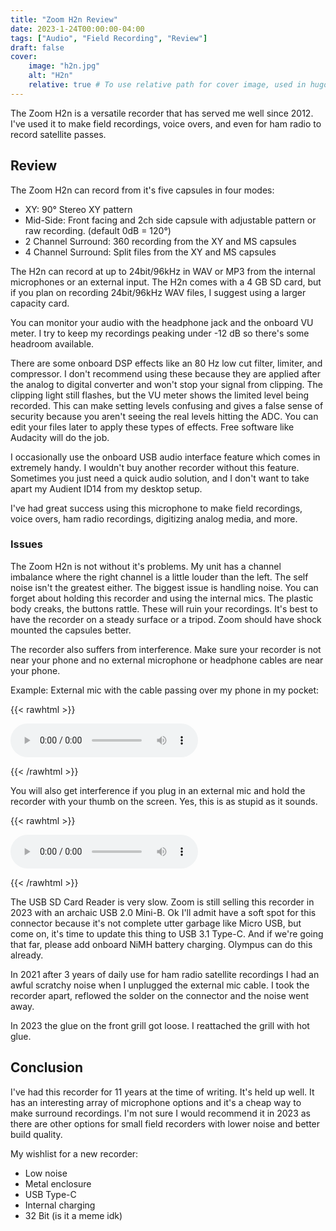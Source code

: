 ```yaml
---
title: "Zoom H2n Review"
date: 2023-1-24T00:00:00-04:00
tags: ["Audio", "Field Recording", "Review"]
draft: false
cover:
    image: "h2n.jpg"
    alt: "H2n"
    relative: true # To use relative path for cover image, used in hugo Page-bundles
---
```


The Zoom H2n is a versatile recorder that has served me well since 2012. I've used it to make field recordings, voice overs, and even for ham radio to record satellite passes. 

## Review

The Zoom H2n can record from it's five capsules in four modes:

- XY: 90° Stereo XY pattern
- Mid-Side: Front facing and 2ch side capsule with adjustable pattern or raw recording. (default 0dB = 120°)
- 2 Channel Surround: 360 recording from the XY and MS capsules
- 4 Channel Surround: Split files from the XY and MS capsules

The H2n can record at up to 24bit/96kHz in WAV or MP3 from the internal microphones or an external input. The H2n comes with a 4 GB SD card, but if you plan on recording 24bit/96kHz WAV files, I suggest using a larger capacity card.

You can monitor your audio with the headphone jack and the onboard VU meter. I try to keep my recordings peaking under -12 dB so there's some headroom available.

There are some onboard DSP effects like an 80 Hz low cut filter, limiter, and compressor. I don't recommend using these because they are applied after the analog to digital converter and won't stop your signal from clipping. The clipping light still flashes, but the VU meter shows the limited level being recorded. This can make setting levels confusing and gives a false sense of security because you aren't seeing the real levels hitting the ADC. You can edit your files later to apply these types of effects. Free software like Audacity will do the job.

I occasionally use the onboard USB audio interface feature which comes in extremely handy. I wouldn't buy another recorder without this feature. Sometimes you just need a quick audio solution, and I don't want to take apart my Audient ID14 from my desktop setup.

I've had great success using this microphone to make field recordings, voice overs, ham radio recordings, digitizing analog media, and more. 

### Issues

The Zoom H2n is not without it's problems. My unit has a channel imbalance where the right channel is a little louder than the left. The self noise isn't the greatest either. The biggest issue is handling noise. You can forget about holding this recorder and using the internal mics. The plastic body creaks, the buttons rattle. These will ruin your recordings. It's best to have the recorder on a steady surface or a tripod. Zoom should have shock mounted the capsules better.

The recorder also suffers from interference. Make sure your recorder is not near your phone and no external microphone or headphone cables are near your phone. 

Example: External mic with the cable passing over my phone in my pocket:

{{< rawhtml >}}
</p><audio controls>
  <source src="cell.opus" type="audio/ogg"  type="audio/ogg; codecs=opus" />
</audio>
<p>
{{< /rawhtml >}}

You will also get interference if you plug in an external mic and hold the recorder with your thumb on the screen. Yes, this is as stupid as it sounds.

{{< rawhtml >}}
</p><audio controls>
  <source src="screen.opus" type="audio/ogg"  type="audio/ogg; codecs=opus" />
</audio>
<p>
{{< /rawhtml >}}

The USB SD Card Reader is very slow. Zoom is still selling this recorder in 2023 with an archaic USB 2.0 Mini-B. Ok I'll admit have a soft spot for this connector because it's not complete utter garbage like Micro USB, but come on, it's time to update this thing to USB 3.1 Type-C. And if we're going that far, please add onboard NiMH battery charging. Olympus can do this already.

In 2021 after 3 years of daily use for ham radio satellite recordings I had an awful scratchy noise when I unplugged the external mic cable. I took the recorder apart, reflowed the solder on the connector and the noise went away.

In 2023 the glue on the front grill got loose. I reattached the grill with hot glue.

## Conclusion

I've had this recorder for 11 years at the time of writing. It's held up well. It has an interesting array of microphone options and it's a cheap way to make surround recordings. I'm not sure I would recommend it in 2023 as there are other options for small field recorders with lower noise and better build quality.

My wishlist for a new recorder:
- Low noise
- Metal enclosure
- USB Type-C
- Internal charging
- 32 Bit (is it a meme idk)